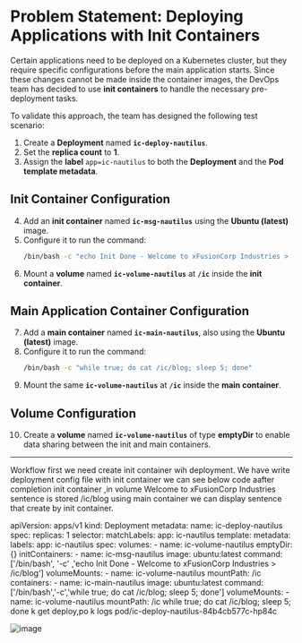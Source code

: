 # **Problem Statement: Deploying Applications with Init Containers**  

Certain applications need to be deployed on a Kubernetes cluster, but they require specific configurations before the main application starts. Since these changes cannot be made inside the container images, the DevOps team has decided to use **init containers** to handle the necessary pre-deployment tasks.  

To validate this approach, the team has designed the following test scenario:  

1. Create a **Deployment** named **`ic-deploy-nautilus`**.  
2. Set the **replica count** to **1**.  
3. Assign the **label** `app=ic-nautilus` to both the **Deployment** and the **Pod template metadata**.  

## **Init Container Configuration**  
4. Add an **init container** named **`ic-msg-nautilus`** using the **Ubuntu (latest)** image.  
5. Configure it to run the command:  
   ```sh
   /bin/bash -c "echo Init Done - Welcome to xFusionCorp Industries > /ic/blog"
   ```
6. Mount a **volume** named **`ic-volume-nautilus`** at **`/ic`** inside the **init container**.  

## **Main Application Container Configuration**  
7. Add a **main container** named **`ic-main-nautilus`**, also using the **Ubuntu (latest)** image.  
8. Configure it to run the command:  
   ```sh
   /bin/bash -c "while true; do cat /ic/blog; sleep 5; done"
   ```
9. Mount the same **`ic-volume-nautilus`** at **`/ic`** inside the **main container**.  

## **Volume Configuration**  
10. Create a **volume** named **`ic-volume-nautilus`** of type **emptyDir** to enable data sharing between the init and main containers.  

---
Workflow
first we need create init container wih deployment. We have write deployment config file with init container we can see below code
aafter completion init container ,in volume   Welcome to xFusionCorp Industries sentence is stored /ic/blog
using main container we can display sentence  that create by init container. 

apiVersion: apps/v1
kind: Deployment
metadata:
  name: ic-deploy-nautilus 
spec:
  replicas: 1
  selector:
    matchLabels:
      app: ic-nautilus
  template:
    metadata:
      labels:
        app: ic-nautilus
    spec:
      volumes:
      - name: ic-volume-nautilus
        emptyDir: {}
      initContainers:
      - name: ic-msg-nautilus
        image: ubuntu:latest
        command: ['/bin/bash', '-c' ,'echo Init Done - Welcome to xFusionCorp Industries > /ic/blog']
        volumeMounts:
        - name: ic-volume-nautilus
          mountPath: /ic
      containers:
      - name: ic-main-nautilus
        image: ubuntu:latest
        command: ['/bin/bash','-c','while true; do cat /ic/blog; sleep 5; done']
        volumeMounts:
        - name: ic-volume-nautilus
          mountPath: /ic
while true; do cat /ic/blog; sleep 5; done
k get deploy,po
k logs pod/ic-deploy-nautilus-84b4cb577c-hp84c

![image](https://github.com/user-attachments/assets/03ab1dfa-516b-40e9-90be-c63930782478)
